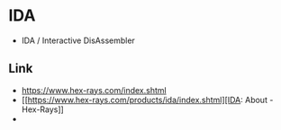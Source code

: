# IDA
- IDA / Interactive DisAssembler
## Link
- https://www.hex-rays.com/index.shtml
- [[https://www.hex-rays.com/products/ida/index.shtml][IDA: About - Hex-Rays]]
- 
